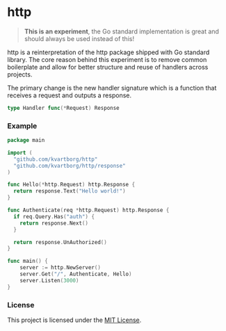 # http

> **This is an experiment**, the Go standard implementation is great and should
always be used instead of this!

http is a reinterpretation of the http package shipped with Go standard
library. The core reason behind this experiment is to remove common boilerplate
and allow for better structure and reuse of handlers across projects.

The primary change is the new handler signature which is a function that receives
a request and outputs a response.
```go
type Handler func(*Request) Response
```

### Example

```go
package main

import (
  "github.com/kvartborg/http"
  "github.com/kvartborg/http/response"
)

func Hello(*http.Request) http.Response {
  return response.Text("Hello world!")
}

func Authenticate(req *http.Request) http.Response {
  if req.Query.Has("auth") {
    return response.Next()
  }

  return response.UnAuthorized()
}

func main() {
    server := http.NewServer()
    server.Get("/", Authenticate, Hello)
    server.Listen(3000)
}
```

### License
This project is licensed under the [MIT License](https://github.com/kvartborg/http/blob/master/LICENSE).

